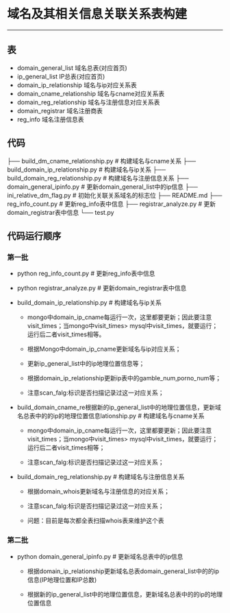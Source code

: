 # 域名及其相关信息关联关系表构建

------

## 表

* domain_general_list 域名总表(对应首页)
* ip_general_list IP总表(对应首页)
* domain_ip_relationship   域名与ip对应关系表
* domain_cname_relationship 域名与cname对应关系表
* domain_reg_relationship 域名与注册信息对应关系表
* domain_registrar 域名注册商表
* reg_info 域名注册信息表

## 代码

├── build_dm_cname_relationship.py        # 构建域名与cname关系
├── build_domain_ip_relationship.py       # 构建域名与ip关系
├── build_domain_reg_relationship.py      # 构建域名与注册信息关系
├── domain_general_ipinfo.py              # 更新domain_general_list中的ip信息
├── ini_relative_dm_flag.py               # 初始化关联关系域名的标志位
├── README.md
├── reg_info_count.py                     # 更新reg_info表中信息
├── registrar_analyze.py                  # 更新domain_registrar表中信息
└── test.py


## 代码运行顺序

### 第一批

* python reg_info_count.py # 更新reg_info表中信息

* python registrar_analyze.py # 更新domain_registrar表中信息

* build_domain_ip_relationship.py       # 构建域名与ip关系

    * mongo中domain_ip_cname每运行一次，这里都要更新；因此要注意visit_times；当mongo中visit_times> mysql中visit_times，就要运行；运行后二者visit_times相等。

    * 根据Mongo中domain_ip_cname更新域名与ip对应关系；

    * 更新ip_general_list中的ip地理位置信息等；

    * 根据domain_ip_relationship更新ip表中的gamble_num,porno_num等；

    * 注意scan_falg:标识是否扫描记录过这一对应关系；

* build_domain_cname_re根据新的ip_general_list中的地理位置信息，更新域名总表中的的ip的地理位置信息lationship.py       # 构建域名与cname关系
    * mongo中domain_ip_cname每运行一次，这里都要更新；因此要注意visit_times；当mongo中visit_times> mysql中visit_times，就要运行；运行后二者visit_times相等；

    * 注意scan_falg:标识是否扫描记录过这一对应关系；

*  build_domain_reg_relationship.py      # 构建域名与注册信息关系

    * 根据domain_whois更新域名与注册信息的对应关系；

    * 注意scan_falg:标识是否扫描记录过这一对应关系；

    * 问题：目前是每次都全表扫描whois表来维护这个表

### 第二批
* python domain_general_ipinfo.py # 更新域名总表中的ip信息

    * 根据domain_ip_relationship更新域名总表domain_general_list中的的ip信息(IP地理位置和IP总数)

    * 根据新的ip_general_list中的地理位置信息，更新域名总表中的的ip的地理位置信息
